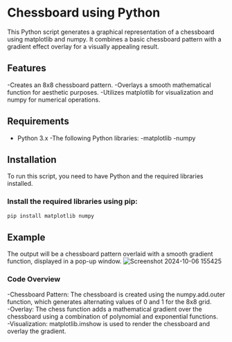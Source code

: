# Chessboard using Python

This Python script generates a graphical representation of a chessboard using matplotlib and numpy. It combines a basic chessboard pattern with a gradient effect overlay for a visually appealing result.

## Features

-Creates an 8x8 chessboard pattern.
-Overlays a smooth mathematical function for aesthetic purposes.
-Utilizes matplotlib for visualization and numpy for numerical operations.

## Requirements

- Python 3.x
-The following Python libraries:
  -matplotlib
  -numpy

## Installation

To run this script, you need to have Python and the required libraries installed.

### Install the required libraries using pip:

```bash
pip install matplotlib numpy
```

## Example

The output will be a chessboard pattern overlaid with a smooth gradient function, displayed in a pop-up window.
![Screenshot 2024-10-06 155425](https://github.com/user-attachments/assets/cdb40414-2759-46df-9697-dec632b079b4)

### Code Overview
-Chessboard Pattern: The chessboard is created using the numpy.add.outer function, which generates alternating values of 0 and 1 for the 8x8 grid.<br>
-Overlay: The chess function adds a mathematical gradient over the chessboard using a combination of polynomial and exponential functions.<br>
-Visualization: matplotlib.imshow is used to render the chessboard and overlay the gradient.<br>
